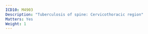 ```yaml
---
ICD10: M4903
Description: "Tuberculosis of spine: Cervicothoracic region"
Matters: Yes
Weight: 1
---
```


